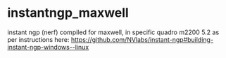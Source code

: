 # instantngp_maxwell
instant ngp (nerf) compiled for maxwell, in specific quadro m2200 5.2
as per instructions here:
https://github.com/NVlabs/instant-ngp#building-instant-ngp-windows--linux
